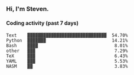 ### Hi, I'm Steven.

#### Coding activity (past 7 days)
```
Text    ▓▓▓▓▓▓▓▓▓▓▓▓▓▓▓▓▓▓▓▓▓▓▓▓▓▓▓▓▓▓  54.70%
Python  ▓▓▓▓▓▓▓                         14.21%
Bash    ▓▓▓▓                             8.01%
other   ▓▓▓                              7.29%
TeX     ▓▓▓                              6.43%
YAML    ▓▓▓                              5.53%
NASM    ▓▓                               3.83%
```
